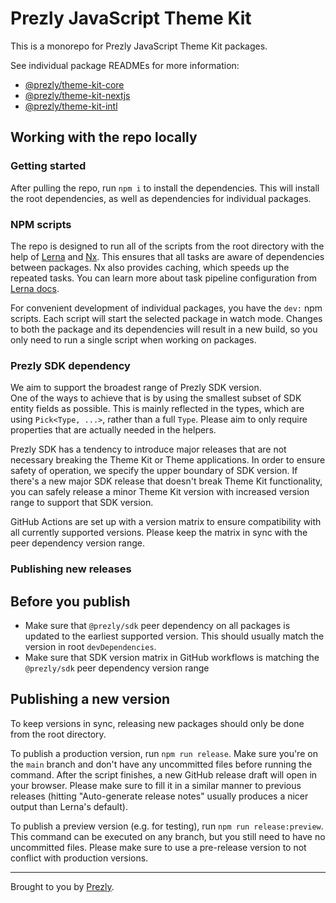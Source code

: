 # Prezly JavaScript Theme Kit

This is a monorepo for Prezly JavaScript Theme Kit packages.

See individual package READMEs for more information:

- [@prezly/theme-kit-core](./packages/core#readme)
- [@prezly/theme-kit-nextjs](./packages/nextjs#readme)
- [@prezly/theme-kit-intl](./packages/intl#readme)


## Working with the repo locally

### Getting started

After pulling the repo, run `npm i` to install the dependencies. This will install the root dependencies, as well as dependencies for individual packages.

### NPM scripts

The repo is designed to run all of the scripts from the root directory with the help of [Lerna] and [Nx].
This ensures that all tasks are aware of dependencies between packages. Nx also provides caching, which speeds up the repeated tasks.
You can learn more about task pipeline configuration from [Lerna docs](https://lerna.js.org/docs/concepts/task-pipeline-configuration).

For convenient development of individual packages, you have the `dev:` npm scripts. Each script will start the selected package in watch mode. Changes to both the package and its dependencies will result in a new build, so you only need to run a single script when working on packages.

### Prezly SDK dependency

We aim to support the broadest range of Prezly SDK version.<br/>
One of the ways to achieve that is by using the smallest subset of SDK entity fields as possible. This is mainly reflected in the types, which are using `Pick<Type, ...>`, rather than a full `Type`. Please aim to only require properties that are actually needed in the helpers.

Prezly SDK has a tendency to introduce major releases that are not necessary breaking the Theme Kit or Theme applications. In order to ensure safety of operation, we specify the upper boundary of SDK version. If there's a new major SDK release that doesn't break Theme Kit functionality, you can safely release a minor Theme Kit version with increased version range to support that SDK version.

GitHub Actions are set up with a version matrix to ensure compatibility with all currently supported versions. Please keep the matrix in sync with the peer dependency version range.

### Publishing new releases

## Before you publish

* Make sure that `@prezly/sdk` peer dependency on all packages is updated to the earliest supported version. This should usually match the version in root `devDependencies`.
* Make sure that SDK version matrix in GitHub workflows is matching the `@prezly/sdk` peer dependency version range

## Publishing a new version

To keep versions in sync, releasing new packages should only be done from the root directory.

To publish a production version, run `npm run release`. Make sure you're on the `main` branch and don't have any uncommitted files before running the command. After the script finishes, a new GitHub release draft will open in your browser. Please make sure to fill it in a similar manner to previous releases (hitting "Auto-generate release notes" usually produces a nicer output than Lerna's default).

To publish a preview version (e.g. for testing), run `npm run release:preview`. This command can be executed on any branch, but you still need to have no uncommitted files. Please make sure to use a pre-release version to not conflict with production versions.

----

Brought to you by [Prezly](https://www.prezly.com/?utm_source=github&utm_campaign=@prezly/theme-kit).

[Lerna]: https://lerna.js.org/
[Nx]: https://nx.dev/
